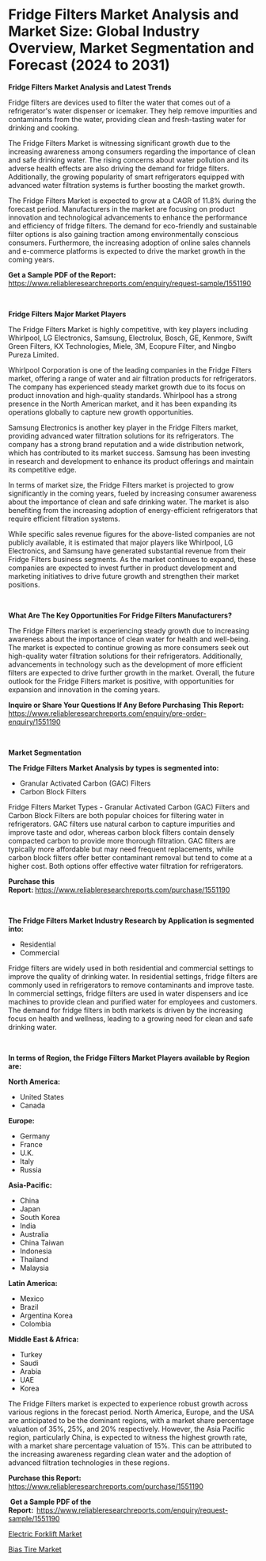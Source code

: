 <p><h1>Fridge Filters Market Analysis and Market Size: Global Industry Overview, Market Segmentation and Forecast (2024 to 2031)</h1></p><p><strong>Fridge Filters Market Analysis and Latest Trends</strong></p>
<p><p>Fridge filters are devices used to filter the water that comes out of a refrigerator's water dispenser or icemaker. They help remove impurities and contaminants from the water, providing clean and fresh-tasting water for drinking and cooking.</p><p>The Fridge Filters Market is witnessing significant growth due to the increasing awareness among consumers regarding the importance of clean and safe drinking water. The rising concerns about water pollution and its adverse health effects are also driving the demand for fridge filters. Additionally, the growing popularity of smart refrigerators equipped with advanced water filtration systems is further boosting the market growth.</p><p>The Fridge Filters Market is expected to grow at a CAGR of 11.8% during the forecast period. Manufacturers in the market are focusing on product innovation and technological advancements to enhance the performance and efficiency of fridge filters. The demand for eco-friendly and sustainable filter options is also gaining traction among environmentally conscious consumers. Furthermore, the increasing adoption of online sales channels and e-commerce platforms is expected to drive the market growth in the coming years.</p></p>
<p><strong>Get a Sample PDF of the Report:&nbsp;</strong> <a href="https://www.reliableresearchreports.com/enquiry/request-sample/1551190">https://www.reliableresearchreports.com/enquiry/request-sample/1551190</a></p>
<p>&nbsp;</p>
<p><strong>Fridge Filters Major Market Players</strong></p>
<p><p>The Fridge Filters Market is highly competitive, with key players including Whirlpool, LG Electronics, Samsung, Electrolux, Bosch, GE, Kenmore, Swift Green Filters, KX Technologies, Miele, 3M, Ecopure Filter, and Ningbo Pureza Limited.</p><p>Whirlpool Corporation is one of the leading companies in the Fridge Filters market, offering a range of water and air filtration products for refrigerators. The company has experienced steady market growth due to its focus on product innovation and high-quality standards. Whirlpool has a strong presence in the North American market, and it has been expanding its operations globally to capture new growth opportunities.</p><p>Samsung Electronics is another key player in the Fridge Filters market, providing advanced water filtration solutions for its refrigerators. The company has a strong brand reputation and a wide distribution network, which has contributed to its market success. Samsung has been investing in research and development to enhance its product offerings and maintain its competitive edge.</p><p>In terms of market size, the Fridge Filters market is projected to grow significantly in the coming years, fueled by increasing consumer awareness about the importance of clean and safe drinking water. The market is also benefiting from the increasing adoption of energy-efficient refrigerators that require efficient filtration systems.</p><p>While specific sales revenue figures for the above-listed companies are not publicly available, it is estimated that major players like Whirlpool, LG Electronics, and Samsung have generated substantial revenue from their Fridge Filters business segments. As the market continues to expand, these companies are expected to invest further in product development and marketing initiatives to drive future growth and strengthen their market positions.</p></p>
<p>&nbsp;</p>
<p><strong>What Are The Key Opportunities For Fridge Filters Manufacturers?</strong></p>
<p><p>The Fridge Filters market is experiencing steady growth due to increasing awareness about the importance of clean water for health and well-being. The market is expected to continue growing as more consumers seek out high-quality water filtration solutions for their refrigerators. Additionally, advancements in technology such as the development of more efficient filters are expected to drive further growth in the market. Overall, the future outlook for the Fridge Filters market is positive, with opportunities for expansion and innovation in the coming years.</p></p>
<p><strong>Inquire or Share Your Questions If Any Before Purchasing This Report:</strong> <a href="https://www.reliableresearchreports.com/enquiry/pre-order-enquiry/1551190">https://www.reliableresearchreports.com/enquiry/pre-order-enquiry/1551190</a></p>
<p>&nbsp;</p>
<p><strong>Market Segmentation</strong></p>
<p><strong>The Fridge Filters Market Analysis by types is segmented into:</strong></p>
<p><ul><li>Granular Activated Carbon (GAC) Filters</li><li>Carbon Block Filters</li></ul></p>
<p><p>Fridge Filters Market Types - Granular Activated Carbon (GAC) Filters and Carbon Block Filters are both popular choices for filtering water in refrigerators. GAC filters use natural carbon to capture impurities and improve taste and odor, whereas carbon block filters contain densely compacted carbon to provide more thorough filtration. GAC filters are typically more affordable but may need frequent replacements, while carbon block filters offer better contaminant removal but tend to come at a higher cost. Both options offer effective water filtration for refrigerators.</p></p>
<p><strong>Purchase this Report:&nbsp;</strong><a href="https://www.reliableresearchreports.com/purchase/1551190">https://www.reliableresearchreports.com/purchase/1551190</a></p>
<p>&nbsp;</p>
<p><strong>The Fridge Filters Market Industry Research by Application is segmented into:</strong></p>
<p><ul><li>Residential</li><li>Commercial</li></ul></p>
<p><p>Fridge filters are widely used in both residential and commercial settings to improve the quality of drinking water. In residential settings, fridge filters are commonly used in refrigerators to remove contaminants and improve taste. In commercial settings, fridge filters are used in water dispensers and ice machines to provide clean and purified water for employees and customers. The demand for fridge filters in both markets is driven by the increasing focus on health and wellness, leading to a growing need for clean and safe drinking water.</p></p>
<p>&nbsp;</p>
<p><strong>In terms of Region, the Fridge Filters Market Players available by Region are:</strong></p>
<p>
    <p> <strong> North America: </strong>
        <ul>
            <li>United States</li>
            <li>Canada</li>
        </ul>
        </p> 
    <p> <strong> Europe: </strong>
        <ul>
            <li>Germany</li>
            <li>France</li>
            <li>U.K.</li>
            <li>Italy</li>
            <li>Russia</li>
        </ul>
        </p> 
    <p> <strong> Asia-Pacific: </strong>
        <ul>
            <li>China</li>
            <li>Japan</li>
            <li>South Korea</li>
            <li>India</li>
            <li>Australia</li>
            <li>China Taiwan</li>
            <li>Indonesia</li>
            <li>Thailand</li>
            <li>Malaysia</li>
        </ul>
        </p> 
    <p> <strong> Latin America: </strong>
        <ul>
            <li>Mexico</li>
            <li>Brazil</li>
            <li>Argentina Korea</li>
            <li>Colombia</li>
        </ul>
        </p> 
    <p> <strong> Middle East & Africa: </strong>
        <ul>
            <li>Turkey</li>
            <li>Saudi</li>
            <li>Arabia</li>
            <li>UAE</li>
            <li>Korea</li>
        </ul>
    </p>
    </p>
<p><p>The Fridge Filters market is expected to experience robust growth across various regions in the forecast period. North America, Europe, and the USA are anticipated to be the dominant regions, with a market share percentage valuation of 35%, 25%, and 20% respectively. However, the Asia Pacific region, particularly China, is expected to witness the highest growth rate, with a market share percentage valuation of 15%. This can be attributed to the increasing awareness regarding clean water and the adoption of advanced filtration technologies in these regions.</p></p>
<p><strong>Purchase this Report: </strong><a href="https://www.reliableresearchreports.com/purchase/1551190">https://www.reliableresearchreports.com/purchase/1551190</a></p>
<p>&nbsp;<strong>Get a Sample PDF of the Report:&nbsp;&nbsp;</strong><a href="https://www.reliableresearchreports.com/enquiry/request-sample/1551190">https://www.reliableresearchreports.com/enquiry/request-sample/1551190</a></p>
<p><strong></strong></p>
<p><p><a href="https://crocus-run-b5a.notion.site/Electric-Forklift-Market-Centers-on-Aspects-such-as-Market-Growth-Market-Share-Market-Opportunity--8aa4250d1d8b40e791c7e461d277837e">Electric Forklift Market</a></p><p><a href="https://metal-farmhouse-e95.notion.site/Bias-Tire-Market-Research-Report-The-Key-To-Successful-Business-Strategy-Forecasted-for-Period-from-de966ba2d2c04c828fe7f35825ae433d">Bias Tire Market</a></p></p>